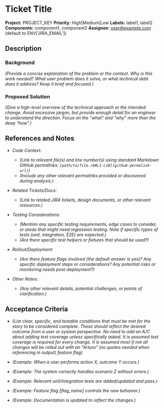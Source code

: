 # Ticket Title

**Project:** PROJECT_KEY
**Priority:** High|Medium|Low
**Labels:** label1, label2
**Components:** component1, component2
**Assignee:** user@example.com (default to ENV['JIRA_EMAIL'])

## Description

### Background
*(Provide a concise explanation of the problem or the context. Why is this work needed? What user problem does it solve, or what technical debt does it address? Keep it brief and focused.)*

### Proposed Solution
*(Give a high-level overview of the technical approach or the intended change. Avoid excessive jargon, but provide enough detail for an engineer to understand the direction. Focus on the "what" and "why" more than the deep "how".)*

## References and Notes

*   *Code Context:*
    *   *(Link to relevant file(s) and line number(s) using standard Markdown GitHub permalinks: `[path/to/file.rb#L1-L10](github-permalink-url)`)*
    *   *(Include any other relevant permalinks provided or discovered during analysis.)*

*   *Related Tickets/Docs:*
    *   *(Link to related JIRA tickets, design documents, or other relevant resources.)*

*   *Testing Considerations:*
    *   *(Mention any specific testing requirements, edge cases to consider, or areas that might need regression testing. Note if specific types of tests (unit, integration, E2E) are expected.)*
    *   *(Are there specific test helpers or fixtures that should be used?)*

*   *Rollout/Deployment:*
    *   *(Are there feature flags involved (the default answer is yes)? Any specific deployment steps or considerations? Any potential risks or monitoring needs post-deployment?)*

*   *Other Notes:*
    *   *(Any other relevant details, potential challenges, or points of clarification.)*

## Acceptance Criteria

*   *(List clear, specific, and testable conditions that must be met for the story to be considered complete. These should reflect the desired outcome from a user or system perspective. No need to add an A/C about adding test coverage unless specifically asked. It is assumed test coverage is required for every change. It is assumed most if not all changes will be rolled out with an "Arturo" (no quotes needed when referencing in output) feature flag)*

*   *(Example: When a user performs action X, outcome Y occurs.)*

*   *(Example: The system correctly handles scenario Z without errors.)*

*   *(Example: Relevant unit/integration tests are added/updated and pass.)*

*   *(Example: Feature flag [flag_name] controls the new behavior.)*

*   *(Example: Documentation is updated to reflect the changes.)*